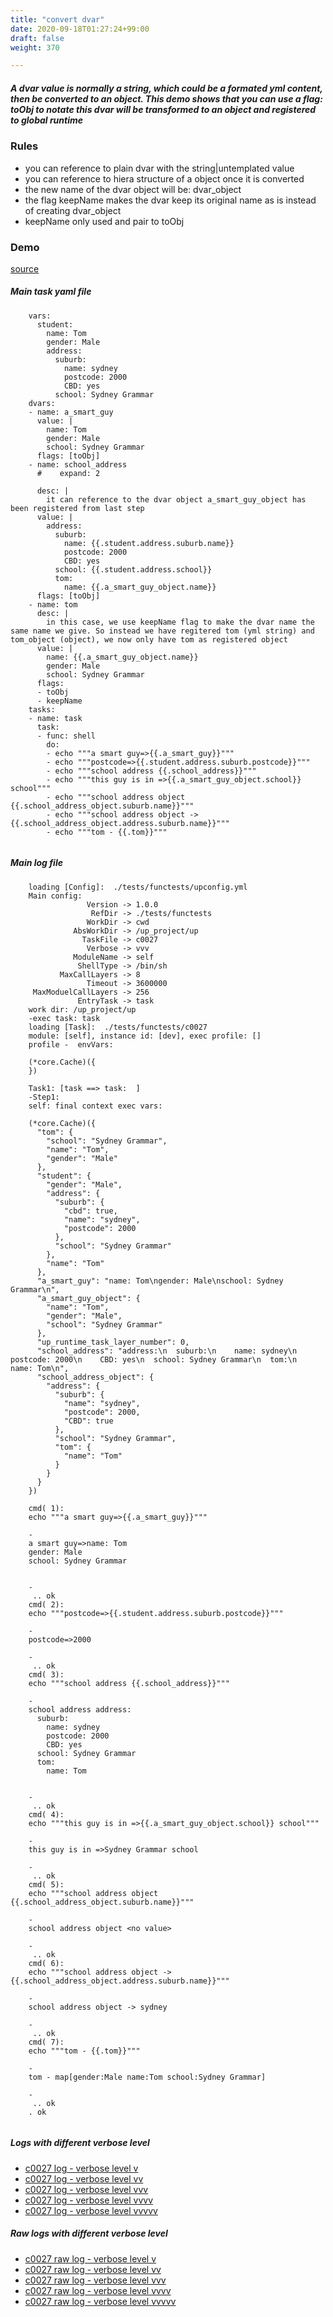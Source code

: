 ```yaml
---
title: "convert dvar"
date: 2020-09-18T01:27:24+99:00
draft: false
weight: 370

---
```


##### A dvar value is normally a string, which could be a formated yml content, then be converted to an object. This demo shows that you can use a flag: toObj to notate this dvar will be transformed to an object and registered to global runtime


### Rules


* you can reference to plain dvar with the string|untemplated value
* you can reference to hiera structure of a object once it is converted
* the new name of the dvar object will be: dvar_object
* the flag keepName makes the dvar keep its original name as is instead of creating dvar_object
* keepName only used and pair to toObj











### Demo








[source](https://github.com/upcmd/up/blob/master/tests/functests/c0027.yml)

##### Main task yaml file
```
    vars:
      student:
        name: Tom
        gender: Male
        address:
          suburb:
            name: sydney
            postcode: 2000
            CBD: yes
          school: Sydney Grammar
    dvars:
    - name: a_smart_guy
      value: |
        name: Tom
        gender: Male
        school: Sydney Grammar
      flags: [toObj]
    - name: school_address
      #    expand: 2
    
      desc: |
        it can reference to the dvar object a_smart_guy_object has been registered from last step
      value: |
        address:
          suburb:
            name: {{.student.address.suburb.name}}
            postcode: 2000
            CBD: yes
          school: {{.student.address.school}}
          tom:
            name: {{.a_smart_guy_object.name}}
      flags: [toObj]
    - name: tom
      desc: |
        in this case, we use keepName flag to make the dvar name the same name we give. So instead we have regitered tom (yml string) and tom_object (object), we now only have tom as registered object
      value: |
        name: {{.a_smart_guy_object.name}}
        gender: Male
        school: Sydney Grammar
      flags:
      - toObj
      - keepName
    tasks:
    - name: task
      task:
      - func: shell
        do:
        - echo """a smart guy=>{{.a_smart_guy}}"""
        - echo """postcode=>{{.student.address.suburb.postcode}}"""
        - echo """school address {{.school_address}}"""
        - echo """this guy is in =>{{.a_smart_guy_object.school}} school"""
        - echo """school address object {{.school_address_object.suburb.name}}"""
        - echo """school address object -> {{.school_address_object.address.suburb.name}}"""
        - echo """tom - {{.tom}}"""
    
```
##### Main log file
```
    loading [Config]:  ./tests/functests/upconfig.yml
    Main config:
                 Version -> 1.0.0
                  RefDir -> ./tests/functests
                 WorkDir -> cwd
              AbsWorkDir -> /up_project/up
                TaskFile -> c0027
                 Verbose -> vvv
              ModuleName -> self
               ShellType -> /bin/sh
           MaxCallLayers -> 8
                 Timeout -> 3600000
     MaxModuelCallLayers -> 256
               EntryTask -> task
    work dir: /up_project/up
    -exec task: task
    loading [Task]:  ./tests/functests/c0027
    module: [self], instance id: [dev], exec profile: []
    profile -  envVars:
    
    (*core.Cache)({
    })
    
    Task1: [task ==> task:  ]
    -Step1:
    self: final context exec vars:
    
    (*core.Cache)({
      "tom": {
        "school": "Sydney Grammar",
        "name": "Tom",
        "gender": "Male"
      },
      "student": {
        "gender": "Male",
        "address": {
          "suburb": {
            "cbd": true,
            "name": "sydney",
            "postcode": 2000
          },
          "school": "Sydney Grammar"
        },
        "name": "Tom"
      },
      "a_smart_guy": "name: Tom\ngender: Male\nschool: Sydney Grammar\n",
      "a_smart_guy_object": {
        "name": "Tom",
        "gender": "Male",
        "school": "Sydney Grammar"
      },
      "up_runtime_task_layer_number": 0,
      "school_address": "address:\n  suburb:\n    name: sydney\n    postcode: 2000\n    CBD: yes\n  school: Sydney Grammar\n  tom:\n    name: Tom\n",
      "school_address_object": {
        "address": {
          "suburb": {
            "name": "sydney",
            "postcode": 2000,
            "CBD": true
          },
          "school": "Sydney Grammar",
          "tom": {
            "name": "Tom"
          }
        }
      }
    })
    
    cmd( 1):
    echo """a smart guy=>{{.a_smart_guy}}"""
    
    -
    a smart guy=>name: Tom
    gender: Male
    school: Sydney Grammar
    
    
    -
     .. ok
    cmd( 2):
    echo """postcode=>{{.student.address.suburb.postcode}}"""
    
    -
    postcode=>2000
    
    -
     .. ok
    cmd( 3):
    echo """school address {{.school_address}}"""
    
    -
    school address address:
      suburb:
        name: sydney
        postcode: 2000
        CBD: yes
      school: Sydney Grammar
      tom:
        name: Tom
    
    
    -
     .. ok
    cmd( 4):
    echo """this guy is in =>{{.a_smart_guy_object.school}} school"""
    
    -
    this guy is in =>Sydney Grammar school
    
    -
     .. ok
    cmd( 5):
    echo """school address object {{.school_address_object.suburb.name}}"""
    
    -
    school address object <no value>
    
    -
     .. ok
    cmd( 6):
    echo """school address object -> {{.school_address_object.address.suburb.name}}"""
    
    -
    school address object -> sydney
    
    -
     .. ok
    cmd( 7):
    echo """tom - {{.tom}}"""
    
    -
    tom - map[gender:Male name:Tom school:Sydney Grammar]
    
    -
     .. ok
    . ok
    
```


##### Logs with different verbose level
* [c0027 log - verbose level v](../../logs/c0027_v)
* [c0027 log - verbose level vv](../../logs/c0027_vv)
* [c0027 log - verbose level vvv](../../logs/c0027_vvvv)
* [c0027 log - verbose level vvvv](../../logs/c0027_vvvv)
* [c0027 log - verbose level vvvvv](../../logs/c0027_vvvvv)

##### Raw logs with different verbose level
* [c0027 raw log - verbose level v](../../reflogs/c0027_v.log)
* [c0027 raw log - verbose level vv](../../reflogs/c0027_vv.log)
* [c0027 raw log - verbose level vvv](../../reflogs/c0027_vvv.log)
* [c0027 raw log - verbose level vvvv](../../reflogs/c0027_vvvv.log)
* [c0027 raw log - verbose level vvvvv](../../reflogs/c0027_vvvvv.log)







